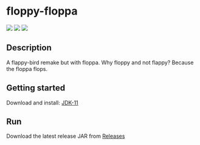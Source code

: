 # floppy-floppa
![](https://img.shields.io/badge/main-release-brightgreen)
![](https://img.shields.io/badge/dev-development-blue)
![](https://img.shields.io/badge/java-%3E%3D%2011-yellow)

## Description
A flappy-bird remake but with floppa. Why floppy and not flappy? Because the floppa flops.

## Getting started
Download and install:
[JDK-11](https://www.oracle.com/java/technologies/downloads/#java11)

## Run
Download the latest release JAR from
[Releases](https://github.com/expl0r3rgu1/OOP21-floppy-floppa/releases)